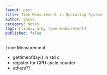 ```yaml
---
layout: post
title: Time Measurement in Operating System
author: gassa
category: Notes
tags: [linux, arm, time measurement]
published: false
---
```


Time Measurement

+ gettimeofday() in std c
+ register for CPU cycle counter
+ others??


